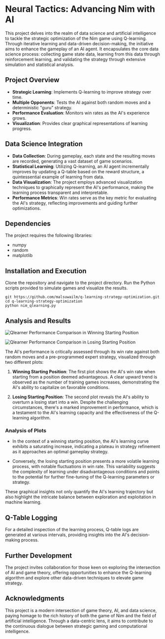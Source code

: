 # Neural Tactics: Advancing Nim with AI

This project delves into the realm of data science and artificial intelligence to tackle the strategic optimization of the Nim game using Q-learning. Through iterative learning and data-driven decision-making, the initiative aims to enhance the gameplay of an AI agent. It encapsulates the core data science process: collecting game state data, learning from this data through reinforcement learning, and validating the strategy through extensive simulation and statistical analysis.

## Project Overview

- **Strategic Learning**: Implements Q-learning to improve strategy over time.
- **Multiple Opponents**: Tests the AI against both random moves and a deterministic "guru" strategy.
- **Performance Evaluation**: Monitors win rates as the AI's experience grows.
- **Visualization**: Provides clear graphical representations of learning progress.

## Data Science Integration

- **Data Collection**: During gameplay, each state and the resulting moves are recorded, generating a vast dataset of game scenarios.
- **Statistical Learning**: Utilizing Q-learning, an AI agent incrementally improves by updating a Q-table based on the reward structure, a quintessential example of learning from data.
- **Data Visualization**: The project employs advanced visualization techniques to graphically represent the AI's performance, making the learning process transparent and interpretable.
- **Performance Metrics**: Win rates serve as the key metric for evaluating the AI's strategy, reflecting improvements and guiding further optimizations.

## Dependencies

The project requires the following libraries:

- numpy
- random
- matplotlib

## Installation and Execution

Clone the repository and navigate to the project directory. Run the Python scripts provided to simulate games and visualize the results.

```
git https://github.com/malsuwailm/q-learning-strategy-optimization.git
cd q-learning-strategy-optimization
python nim_qlearning.py
```

## Analysis and Results

![Qlearner Performance Comparison in Winning Starting Position](https://github.com/malsuwailm/q-learning-strategy-optimization/blob/main/plots/winning.png)

![Qlearner Performance Comparison in Losing Starting Position](https://github.com/malsuwailm/q-learning-strategy-optimization/blob/main/plots/losing.png)

The AI's performance is critically assessed through its win rate against both random moves and a pre-programmed expert strategy, visualized through two different plots:

1. **Winning Starting Position**: The first plot shows the AI's win rate when starting from a position deemed advantageous. A clear upward trend is observed as the number of training games increases, demonstrating the AI's ability to capitalize on favorable conditions.

2. **Losing Starting Position**: The second plot reveals the AI's ability to overturn a losing start into a win. Despite the challenging circumstances, there's a marked improvement in performance, which is a testament to the AI's learning capacity and the effectiveness of the Q-learning algorithm.

### Analysis of Plots

- In the context of a winning starting position, the AI's learning curve exhibits a saturating increase, indicating a plateau in strategy refinement as it approaches an optimal gameplay strategy.

- Conversely, the losing starting position presents a more volatile learning process, with notable fluctuations in win rate. This variability suggests the complexity of learning under disadvantageous conditions and points to the potential for further fine-tuning of the Q-learning parameters or strategy.

These graphical insights not only quantify the AI's learning trajectory but also highlight the intricate balance between exploration and exploitation in machine learning.


## Q-Table Logging

For a detailed inspection of the learning process, Q-table logs are generated at various intervals, providing insights into the AI's decision-making process.

## Further Development

The project invites collaboration for those keen on exploring the intersection of AI and game theory, offering opportunities to enhance the Q-learning algorithm and explore other data-driven techniques to elevate game strategy.

## Acknowledgments

This project is a modern intersection of game theory, AI, and data science, paying homage to the rich history of both the game of Nim and the field of artificial intelligence. Through a data-centric lens, it aims to contribute to the continuous dialogue between strategic gaming and computational intelligence.
